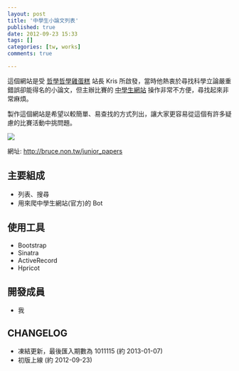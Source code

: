 ```yaml
---
layout: post
title: '中學生小論文列表'
published: true
date: 2012-09-23 15:33
tags: []
categories: [tw, works]
comments: true

---
```

這個網站是受 [哲學哲學雞蛋糕](http://cja.tw/) 站長 Kris 所啟發，當時他熱衷於尋找科學立論嚴重錯誤卻能得名的小論文，但主辦比賽的 [中學生網站](http://www.shs.edu.tw/) 操作非常不方便，尋找起來非常麻煩。

製作這個網站是希望以較簡單、易查找的方式列出，讓大家更容易從這個有許多疑慮的比賽活動中挑問題。

![](https://lh4.googleusercontent.com/-S14b1A_X4oc/UcW_rNg2iXI/AAAAAAAABW8/sab8CpczfRI/s640/junior_papers.png)

網址: http://bruce.non.tw/junior_papers

## 主要組成

* 列表、搜尋
* 用來爬中學生網站(官方)的 Bot

## 使用工具

* Bootstrap
* Sinatra
* ActiveRecord
* Hpricot

## 開發成員

* 我

## CHANGELOG

* 凍結更新，最後匯入期數為 1011115 (約 2013-01-07)
* 初版上線 (約 2012-09-23)
